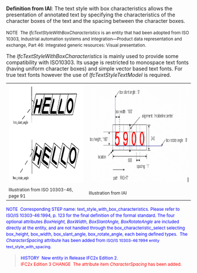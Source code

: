 ﻿**Definition
from IAI**: The text style with box characteristics allows the presentation of annotated text by specifying the characteristics of the character boxes of the text and the spacing between the character boxes.

> <small>
NOTE&nbsp; The <i>IfcTextStyleWithBoxCharacteristics</i>
is an entity that had been adopted from ISO 10303, Industrial
automation systems and integration&mdash;Product data
representation and exchange, Part 46: Integrated generic resources:
Visual presentation.</small>

The _IfcTextStyleWithBoxCharacteristics_ is mainly used to provide some compatibility with ISO10303. Its usage is restricted to monospace text fonts (having uniform character boxes) and simple vector based text fonts. For true text fonts however the use of _IfcTextStyleTextModel_ is required.

<table border="0" cellpadding="2" cellspacing="2" width="100%">
  <tbody>
    <tr>
      <td><img src="figures/ifctextstylewithboxcharacteristics_fig1.gif" alt="box angles" border="0" height="270" width="400"></td>
      <td><img alt="use of attributes" src="figures/ifctextstylewithboxcharacteristics_fig2.gif" height="264" width="556"></td>
    </tr>
    <tr>
      <td><small>Illustration
from ISO 10303-46, page 91</small></td>
      <td><small>Illustration
from IAI</small></td>
    </tr>
  </tbody>
</table>

> <small>
  <font color="#0000ff">NOTE&nbsp;
Corresponding
STEP name: text_style_with_box_characteristics. Please refer to ISO/IS
10303-46:1994, p. 123 for the final definition of the formal standard.
The four optional attributes <i>BoxHeight,
BoxWidth, BoxSlantAngle, BoxRotateAngle</i>
are included directly at the entity, and are not handled through the
box_characteristic_select selecting box_height, box_width,
box_slant_angle, box_rotate_angle, each being defined types.&nbsp;
The <i>CharacterSpacing</i>
attribute has been added from </font><font color="#0000ff" size="-1"><small>ISO/IS
10303-46:1994
entity </small></font><font color="#0000ff" size="-1"><small>text_style_with_spacing.</small></font></small>

> <small><font color="#0000ff">HISTORY&nbsp; New entity in
Release
IFC2x
Edition 2.</font></small>  
> <small><font color="#ff0000">IFC2x
Edition 3 CHANGE&nbsp; The
attribute item <i>CharacterSpacing</i>
has
been added.</font></small>